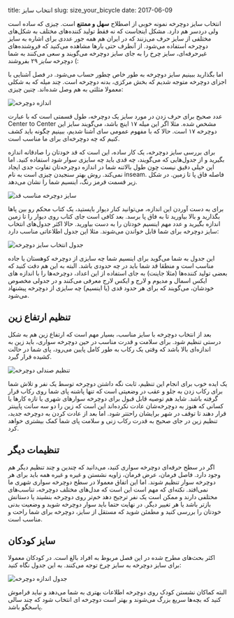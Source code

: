 title: انتخاب سایز
slug: size_your_bicycle
date: 2017-06-09

انتخاب سایز دوچرخه نمونه خوبی از اصطلاح **سهل و ممتنع** است. چیزی که ساده است ولی دردسر هم دارد. مشکل اینجاست که نه فقط تولید کننده‌های مختلف به شکل‌های مختلفی از سایز حرف می‌زنند که در ایران هم همه جور عددی برای اشاره به سایز دوچرخه استفاده می‌شود. از آنطرف حتی بارها مشاهده می‌کنید که فروشنده‌های غیرحرفه‌ای، سایز چرخ را به جای سایز دوچرخه می‌گویند و سعی می‌کنند به شما دوچرخه *سایز* ۲۹ بفروشند (:

اما بگذارید ببینیم سایز دوچرخه به طور خاص چطور حساب می‌شود. در فصل آشنایی با اجزای دوچرخه متوجه شدیم که بخش مرکزی، بدنه دوچرخه است. چند میله که به شکلی  معمولا مثلثی به هم وصل شده‌اند. چنین چیزی:

![اندازه دوچرخه]({filename}/images/measure2_c2c.png)

عدد صحیح برای حرف زدن در مورد سایز یک دوچرخه، طول قسمتی است که با عبارت Center to Center مشخص شده. مثلا اگر این میله ۱۷ اینچ باشد، می‌گویند سایز این دوچرخه ۱۷ است. حالا که با مفهوم عمومی سای آشنا شدیم، ببینیم چگونه باید کشف کنیم که چه دوچرخه‌ای برای ما مناسب است.

برای بررسی سایز دوچرخه، یک کار ساده، این است که قد خودتان را صادقانه اندازه بگیرید و از جدول‌هایی که می‌گویند، چه قدی باید چه سایزی سوار شود استفاده کنید. اما این خیلی دقیق نیست چون طول بالاتنه شما در اندازه دوچرخه‌تان تفاوت جدی ایجاد نمی‌کند. روش بهتر سنجیدن چیزی است به نام inseam. فاصله فاق پا تا زمین. در شکل زیر قسمت قرمز رنگ، اینسیم شما را نشان می‌دهد.

![سایز دوچرخه مناسب قد]({filename}/images/inseam.jpg)

برای به دست آوردن این اندازه، می‌توانید کنار دیوار بایستید، یک کتاب محکم رو بین پاها بگذارید و بالا بیاورید تا به فاق پا برسد. بعد کافی است جای کتاب روی دیوار را تا زمین اندازه بگیرید و عدد مهم اینسیم خودتان را به دست بیاورید. حالا اکثر جدول‌های انتخاب سایز دوچرخه برای شما قابل خواندن می‌شوند. مثلا این جدول اطلاعاتی مناسب دارد:

![جدول انتخاب سایز دوچرخه]({filename}/images/BikeSizeGraph.jpg)

این جدول به شما می‌گوید برای اینسیم شما چه سایزی از دوچرخه کوهستان یا جاده مناسب است و منطقا قد شما باید در چه حدودی باشد. البته به این هم دقت کنید که بعضی تولید کننده‌ها (مثلا جاینت) به جای استفاده از این اعداد، دوچرخه‌ها را با اندازه های ایکس اسمال و مدیوم و لارج و ایکس لارج معرفی می‌کنند و در جدولی مخصوص خودشان، می‌گویند که برای هر حدود قدی (یا اینسیم) چه سایزی از دوچرخه پیشنهاد می‌شود.

## تنظیم ارتفاع زین

بعد از انتخاب دوچرخه با سایز مناسب،‌ بسیار مهم است که ارتفاع زین هم به شکل درستی تنظیم شود. برای سلامت و قدرت مناسب در حین دوچرخه سواری، باید زین به اندازه‌ای بالا باشد که وقتی یک رکاب به طور کامل پایین می‌رود، پای شما در حالت کشیده قرار گیرد.

![تنظیم صندلی دوچرخه]({filename}/images/seat-height.jpg)

یک ایده خوب برای انجام این تنظیم،‌ ثابت نگه داشتن دوچرخه توسط یک نفر و تلاش شما برای رکاب زدن به جلو و عقب در وضعیتی است که تنها پاشنه پای شما روی رکاب قرار گرفته باشد. شاید هم توصیه قابل قبول برای دوچرخه سوارهای شهری یا تازه کارها یا کسانی که هنوز به دوچرخه‌شان عادت نکرده‌اند این است که زین را دو سه سانت پایینتر قرار دهند تا توقف در شهر برایشان راحتتر شود. اما بعد از عادت کردن به دوچرخه جدید، تنظیم زین در جای صحیح به قدرت رکاب زنی و سلامت پای شما کمک بیشتری خواهد کرد.

## تنظیمات دیگر

اگر در سطح حرفه‌ای دوچرخه سواری کنید، می‌دانید که چندین و چند تنظیم دیگر هم وجود دارد. فاصل فرمان، عرض فرمان، زاویه نشستن و غیره و غیره همه باید برای هر دوچرخه سوار تنظیم شوند. اما این اتفاق معمولا در سطح دوچرخه سواری شهری ما نمی‌افتد. نکته‌ای که مهم است این است که مدل‌های مختلف دوچرخه، تناسب‌های مختلفی دارند و ممکن است یک نفر ترجیح دهد خم‌تر روی دوچرخه بنشیند یا دستانش بازتر باشد یا هر تغییر دیگر. در نهایت حتما باید سوار دوچرخه شوید و وضعیت بدنی خودتان را بررسی کنید و مطمئن شوید که مستقل از سایز، دوچرخه برای شما راحت و مناسب است.

## سایز کودکان

اکثر بحث‌های مطرح شده در این فصل مربوط به افراد بالغ است. در کودکان معمولا برای سایز دوچرخه به سایز چرخ توجه می‌کنند. به این جدول نگاه کنید:

![جدول اندازه دوچرخه]({filename}/images/wheel_size.jpg)

البته کماکان نشستن کودک روی دوچرخه اطلاعات بهتری به شما می‌دهد و نباید فراموش کنید که بچه‌ها سریع بزرگ می‌شوند و بهتر است دوچرخه ای انتخاب شود که چند سالی پاسخگو باشد.
